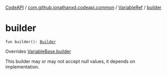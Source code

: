 [CodeAPI](../../index.md) / [com.github.jonathanxd.codeapi.common](../index.md) / [VariableRef](index.md) / [builder](.)

# builder

`fun builder(): `[`Builder`](-builder/index.md)

Overrides [VariableBase.builder](../../com.github.jonathanxd.codeapi.base/-variable-base/builder.md)

This builder may or may not accept null values, it depends on implementation.

